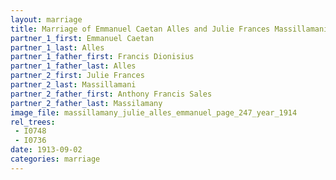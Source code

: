 ```yaml
---
layout: marriage
title: Marriage of Emmanuel Caetan Alles and Julie Frances Massillamani
partner_1_first: Emmanuel Caetan
partner_1_last: Alles
partner_1_father_first: Francis Dionisius
partner_1_father_last: Alles
partner_2_first: Julie Frances
partner_2_last: Massillamani
partner_2_father_first: Anthony Francis Sales
partner_2_father_last: Massilamany
image_file: massillamany_julie_alles_emmanuel_page_247_year_1914
rel_trees:
 - I0748
 - I0736
date: 1913-09-02
categories: marriage
---
```


